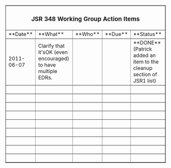 <table width="100%" border="1" cellspacing="1" cellpadding="1">

<tbody>

<tr>

<th colspan="5" scope="col">

### JSR 348 Working Group Action Items

</th>

</tr>

<tr>

<td width="10%">**Date**</td>

<td width="35%">**What**</td>

<td width="10%">**Who**</td>

<td width="10%">**Due**</td>

<td width="35%">**Status**</td>

</tr>

<tr>

<td>2011-06-07</td>

<td>Clarify that it'sOK (even encouraged) to have multiple EDRs.</td>

<td> </td>

<td> </td>

<td>**DONE** (Patrick added an item to the cleanup section of JSR1 list)</td>

</tr>

<tr>

<td> </td>

<td> </td>

<td> </td>

<td> </td>

<td> </td>

</tr>

<tr>

<td> </td>

<td> </td>

<td> </td>

<td> </td>

<td> </td>

</tr>

<tr>

<td> </td>

<td> </td>

<td> </td>

<td> </td>

<td> </td>

</tr>

<tr>

<td> </td>

<td> </td>

<td> </td>

<td> </td>

<td> </td>

</tr>

<tr>

<td> </td>

<td> </td>

<td> </td>

<td> </td>

<td> </td>

</tr>

<tr>

<td> </td>

<td> </td>

<td> </td>

<td> </td>

<td> </td>

</tr>

<tr>

<td> </td>

<td> </td>

<td> </td>

<td> </td>

<td> </td>

</tr>

<tr>

<td> </td>

<td> </td>

<td> </td>

<td> </td>

<td> </td>

</tr>

<tr>

<td> </td>

<td> </td>

<td> </td>

<td> </td>

<td> </td>

</tr>

</tbody>

</table>